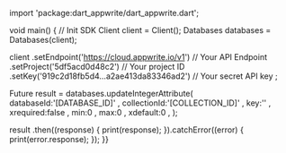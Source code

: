 import 'package:dart_appwrite/dart_appwrite.dart';

void main() { // Init SDK
  Client client = Client();
  Databases databases = Databases(client);

  client
    .setEndpoint('https://cloud.appwrite.io/v1') // Your API Endpoint
    .setProject('5df5acd0d48c2') // Your project ID
    .setKey('919c2d18fb5d4...a2ae413da83346ad2') // Your secret API key
  ;

  Future result = databases.updateIntegerAttribute(
    databaseId:'[DATABASE_ID]' ,
    collectionId:'[COLLECTION_ID]' ,
    key:'' ,
    xrequired:false ,
    min:0 ,
    max:0 ,
    xdefault:0 ,
  );

  result
    .then((response) {
      print(response);
    }).catchError((error) {
      print(error.response);
  });
}}